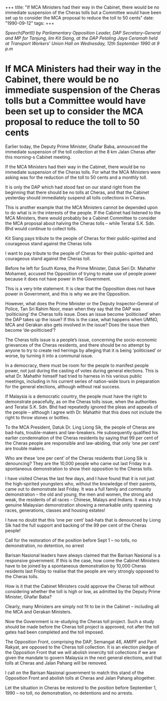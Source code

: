 +++ 
title: "If MCA Ministers had their way in the Cabinet, there would be no immediate suspension of the Cheras tolls but a Committee would have been set up to consider the MCA proposal to reduce the toll to 50 cents"
date: "1990-09-12"
tags:
+++

_Speech(PartII)  by Parliamentary Opposition Leader, DAP Secretary-General and MP for Tanjung, lim Kit Siang, at the DAP Petaling Jaya Ceramah held at Transport Workers’ Union Hall on Wednesday, 12th September 1990 at 9 p.m_

# If MCA Ministers had their way in the Cabinet, there would be no immediate suspension of the Cheras tolls but a Committee would have been set up to consider the MCA proposal to reduce the toll to 50 cents

Earlier today, the Deputy Prime Minister, Ghafar Baba, announced the immediate suspension of the toll collection at the 8 km Jalan Cheras after this morning-s Cabinet meeting.</u>

If the MCA Ministers had their way in the Cabinet, there would be no immediate suspension of the Cheras tolls. For what the MCA Ministers were asking was for the reduction of the toll to 50 cents and a monthly toll.

It is only the DAP which had stood fast on our stand right from the beginning that there should be no tolls at Cheras, and that the Cabinet yesterday should immediately suspend all tolls collections in Cheras.

This is another example that the MCA Ministers cannot be depended upon to do what is in the interests of the people. If the Cabinet had listened to the MCA Ministers,  there would probably be a Cabinet Committee to consider the MCA proposal about halving the Cheras tolls – while Teratai S.K. Sdn. Bhd would continue to collect tolls.

Kit Siang pays tribute to the people of Cheras for their public-spirited and courageous stand against the Cheras tolls

I want to pay tribute to the people of Cheras for their public-spirited and courageous stand against the Cheras toll.

Before he left for South Korea, the Prime Minister, Datuk Seri Dr. Mahathir Mohamed, accused the Opposition of trying to make use of people power because it does not have power in the Government.

This is a very trite statement. It is clear that the Opposition does not have power in Government, and this is why we are the Opposition.

However, what does the Prime Minister or the Deputy Inspector-General of Police, Tan Sri Rahim Noor, mean when they say that the DAP was ‘politicising’ the Cheras tolls issue. Does an issue become ‘politicised’ when the DAP takes up the issue? If this is the case, what happens when UMNO, MCA and Gerakan also gets involved in the issue? Does the issue then become ‘de-politicised’?

The Cheras tolls issue is a people’s issue, concerning the socio-economic grievances of the Cheras residents, and there should be no attempt by anyone to try to create red herrings by alleging that it is being ‘politicised’ or worse, by turning it into a communal issue.

In a democracy, there must be room for the people to manifest people power, not just during the casting of votes during general elections. This is what Dr. Mahathir himself had tried to harness in his various public meetings, including in his current series of nation-wide tours in preparation for the general elections, although without real success.

If Malaysia is a democratic country, the people must have the right to demonstrate peacefully, as on the Cheras tolls issue, when the authorities and Teratai S.K. Sdn. Bhd had repeatedly ignored the pleas and appeals of the people – although I agree with Dr. Mahathir that this does not include the right to throw stones or bottles.

To the MCA President, Datuk Dr. Ling Liong Sik, the people of Cheras are bad-hats, trouble-makers and law-breakers. He subsequently qualified his earlier condemnation of the Cheras residents by saying that 99 per cent of the Cheras people are responsible and law-abiding, that only ‘one per cent’ are trouble makers.

Who are these ‘one per cent’ of the Cheras residents that Liong Sik is denouncing? They are the 10,000 people who came out last Friday in a spontaneous demonstration to show their opposition to the Cheras tolls.

I have visited Cheras the last few days, and I have found that it is not just the high-spirited youngsters who, without the knowledge of their parents, came out to demonstrate last Friday. It was a full family and community demonstration – the old and young, the men and women, the strong and weak, the residents of all races – Chinese, Malays and Indians. It was a truly genuine Malaysian demonstration showing a remarkable unity spanning races, generations, classes and housing estates!

I have no doubt that this ‘one per cent’ bad-hats that is denounced by Liong Sik had the full support and backing of the 99 per cent of the Cheras people!

Call for the restoration of the position before Sept 1 – no tolls, no demonstration, no detention, no arrest

Barisan Nasional leaders have always claimed that the Barisan Nasional is a responsive government. If this is the case, how come the Cabinet Ministers have to be joined by a spontaneous demonstration by 10,000 Cheras residents last Friday to realise that the people are very strongly opposed to the Cheras tolls.

How is it that the Cabinet Ministers could approve the Cheras toll without considering whether the toll is high or low, as admitted by the Deputy Prime Minister, Ghafar Baba?

Clearly, many Ministers are simply not fit to be in the Cabinet – including all the MCA and Gerakan Ministers.

Now the Government is re-studying the Cheras toll project. Such a study should be made before the Cheras toll project is approved, not after the toll gates had been completed and the toll imposed.

The Opposition Front, comprising the DAP, Semangat 46, AMIPF and Parit Rakyat, are opposed to the Cheras toll collection. It is an election pledge of the Opposition Front that we will abolish innercity toll collections if we are given the mandate to govern Malaysia in the next general elections, and that tolls at Cheras and Jalan Pahang will be removed.

I call on the Barisan Nasional government to match this stand of the Opposition Front and abolish tolls at Cheras and Jalan Pahang altogether.

Let the situation in Cheras be restored to the position before September 1, 1990 – no toll, no demonstration, no detentions and no arrests.
 
